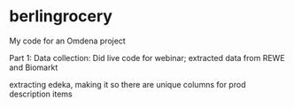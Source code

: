 # berlingrocery
My code for an Omdena project

Part 1: Data collection:
Did live code for webinar;
extracted data from REWE and Biomarkt

extracting edeka, making it so there are unique columns for prod description items

